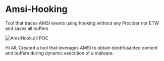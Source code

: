 # Amsi-Hooking
Tool that traces AMSI events using hooking without any Provider nor ETW and saves all buffers

![AmsiHook.dll POC]()


Hi All,
Created a tool that leverages AMSI to obtain deobfusacted content and buffers during dynamic execution of a malware.
